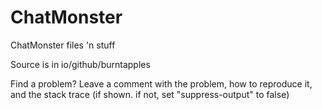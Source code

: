 ChatMonster
===========

ChatMonster files 'n stuff

Source is in io/github/burntapples

Find a problem? Leave a comment with the problem, how to
reproduce it, and the stack trace (if shown. if not, set "suppress-output" to false)
